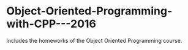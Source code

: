# Object-Oriented-Programming-with-CPP---2016
Includes the homeworks of the  Object Oriented Programming  course.
